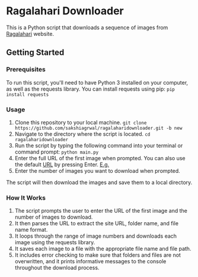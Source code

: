 # Ragalahari Downloader

This is a Python script that downloads a sequence of images from [Ragalahari](https://www.ragalahari.com/actress/starzonesearch.aspx) website.

## Getting Started

### Prerequisites

To run this script, you'll need to have Python 3 installed on your computer, as well as the requests library. You can install requests using pip: `pip install requests`

### Usage

1. Clone this repository to your local machine. `git clone https://github.com/sakshiagrwal/ragalaharidownloader.git -b new`
2. Navigate to the directory where the script is located. `cd ragalaharidownloader`
3. Run the script by typing the following command into your terminal or command prompt: `python main.py`
4. Enter the full URL of the first image when prompted. You can also use the default [URL](https://github.com/sakshiagrwal/RagalahariDownloader/blob/edf26cc6e0f6e49ecb09896772b31bdf08a443ce/main.py#L7) by pressing Enter. [E.g.](https://starzone.ragalahari.com/feb2020/hd/samantha-jaanu-success/samantha-jaanu-success6.jpg)
5. Enter the number of images you want to download when prompted.

The script will then download the images and save them to a local directory.

### How It Works

1. The script prompts the user to enter the URL of the first image and the number of images to download.
2. It then parses the URL to extract the site URL, folder name, and file name format.
3. It loops through the range of image numbers and downloads each image using the requests library.
4. It saves each image to a file with the appropriate file name and file path.
5. It includes error checking to make sure that folders and files are not overwritten, and it prints informative messages to the console throughout the download process.
